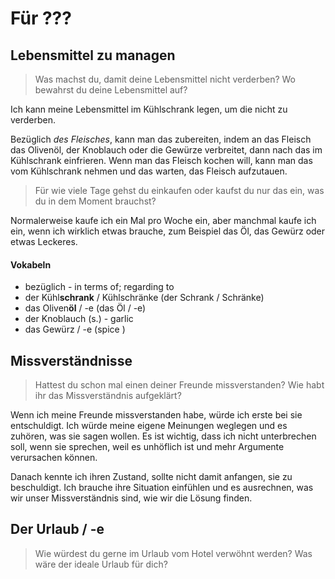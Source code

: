# Für ???

## Lebensmittel zu managen

> Was machst du, damit deine Lebensmittel nicht verderben? Wo bewahrst du deine Lebensmittel auf?

Ich kann meine Lebensmittel im Kühlschrank legen, um die nicht zu verderben.

Bezüglich _des Fleisches_, kann man das zubereiten, indem an das Fleisch das Olivenöl, der Knoblauch oder die Gewürze verbreitet, dann nach das im Kühlschrank einfrieren. Wenn man das Fleisch kochen will, kann man das vom Kühlschrank nehmen und das warten, das Fleisch aufzutauen.

> Für wie viele Tage gehst du einkaufen oder kaufst du nur das ein, was du in dem Moment brauchst?

Normalerweise kaufe ich ein Mal pro Woche ein, aber manchmal kaufe ich ein, wenn ich wirklich etwas brauche, zum Beispiel das Öl, das Gewürz oder etwas Leckeres.

#### Vokabeln

* bezüglich - in terms of; regarding to
* der Kühl**schrank** / Kühlschränke \(der Schrank / Schränke\)
* das Oliven**öl** / -e \(das Öl / -e\)
* der Knoblauch \(s.\) - garlic
* das Gewürz / -e \(spice \)

## Missverständnisse

> Hattest du schon mal einen deiner Freunde missverstanden? Wie habt ihr das Missverständnis aufgeklärt?

Wenn ich meine Freunde missverstanden habe, würde ich erste bei sie entschuldigt. Ich würde meine eigene Meinungen weglegen und es zuhören, was sie sagen wollen. Es ist wichtig, dass ich nicht unterbrechen soll, wenn sie sprechen, weil es unhöflich ist und mehr Argumente verursachen können.

Danach kennte ich ihren Zustand, sollte nicht damit anfangen, sie zu beschuldigt. Ich brauche ihre Situation einfühlen und es ausrechnen, was wir unser Missverständnis sind, wie wir die Lösung finden.

## Der Urlaub / -e

> Wie würdest du gerne im Urlaub vom Hotel verwöhnt werden? Was wäre der ideale Urlaub für dich?



